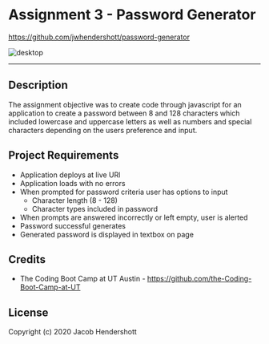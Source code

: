 # Assignment 3 -  Password Generator
https://github.com/jwhendershott/password-generator

![desktop](https://user-images.githubusercontent.com/70990105/103386840-5978c880-4ac6-11eb-80cb-492ca1a28d9f.gif)

<hr>

## Description

The assignment objective was to create code through javascript for an application to create a password between 8 and 128 characters which included lowercase and uppercase letters as well as numbers and special characters depending on the users preference and input.

## Project Requirements

* Application deploys at live URl
* Application loads with no errors
* When prompted for password criteria user has options to input
    * Character length (8 - 128)
    * Character types included in password
* When prompts are answered incorrectly or left empty, user is alerted
* Password successful generates
* Generated password is displayed in textbox on page

## Credits

* The Coding Boot Camp at UT Austin - https://github.com/the-Coding-Boot-Camp-at-UT

## License

Copyright (c) 2020 Jacob Hendershott